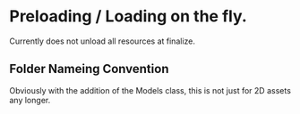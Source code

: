 # Preloading / Loading on the fly.
Currently does not unload all resources at finalize.

## Folder Nameing Convention
Obviously with the addition of the Models class, this is not just for 2D assets any longer.
